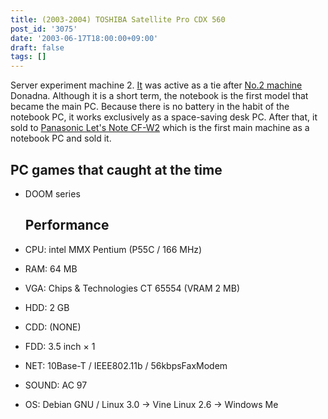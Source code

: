 ```yaml
---
title: (2003-2004) TOSHIBA Satellite Pro CDX 560
post_id: '3075'
date: '2003-06-17T18:00:00+09:00'
draft: false
tags: []
---
```


Server experiment machine 2. [It](/homebuilt-3) was active as a tie after [No.2 machine](/homebuilt-3) Donadna. Although it is a short term, the notebook is the first model that became the main PC. Because there is no battery in the habit of the notebook PC, it works exclusively as a space-saving desk PC. After that, it sold to [Panasonic Let's Note CF-W2](/cf-w2d) which is the first main machine as a notebook PC and sold it.

## PC games that caught at the time

*   DOOM series
    
    ## Performance
    
*   CPU: intel MMX Pentium (P55C / 166 MHz)
    
*   RAM: 64 MB
*   VGA: Chips & Technologies CT 65554 (VRAM 2 MB)
*   HDD: 2 GB
*   CDD: (NONE)
*   FDD: 3.5 inch × 1
*   NET: 10Base-T / IEEE802.11b / 56kbpsFaxModem
*   SOUND: AC 97
*   OS: Debian GNU / Linux 3.0 → Vine Linux 2.6 → Windows Me